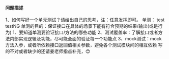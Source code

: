 #### 问题描述

1、如何写好一个单元测试？请给出自己的思考，注：任意发挥即可。
单测：
test
testNG
单测的目的：保证接口在具体的场景下能有符合预期的结果/输出(或是行为)
1、要知道单测要验证接口/方法的哪些功能
2、测试覆盖率：了解接口或者方法内部实现逻辑及功能，尽可能全面的验证每一个功能点
3、mock测试：mock方法入参，或者所依赖接口返回值相关参数，避免各个测试模块间的相互依赖
写的不对或者缺少的还请姜老师指点补充，😊